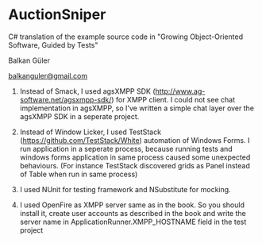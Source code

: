# AuctionSniper
C# translation of the example source code in "Growing Object-Oriented Software, Guided by Tests"

Balkan Güler

balkanguler@gmail.com


1. Instead of Smack, I used agsXMPP SDK (http://www.ag-software.net/agsxmpp-sdk/) for XMPP client. 
I could not see chat implementation in agsXMPP, so I've written a simple chat layer over the agsXMPP SDK in a seperate project.

2. Instead of Window Licker, I used  TestStack (https://github.com/TestStack/White) automation of Windows Forms. 
I run application in a seperate process, because running tests and windows forms application in same process caused some unexpected behaviours. (For instance TestStack discovered grids as Panel instead of Table when run in same process)

3. I used NUnit for testing framework and NSubstitute for mocking.

4. I used OpenFire as XMPP server same as in the book. So you should install it, create user accounts as described in the book and write the server name in ApplicationRunner.XMPP_HOSTNAME field in the test project
